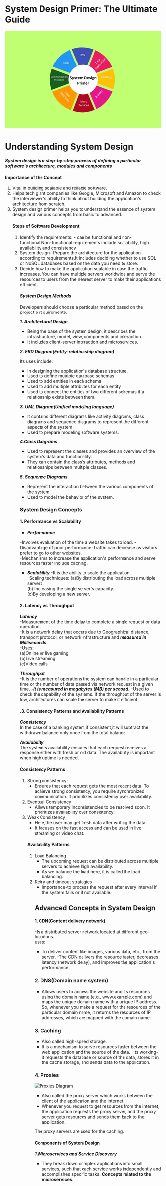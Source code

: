 # **System Design Primer: The Ultimate Guide** 
![System design Primer](./assets/img1.webp "A box model diagram") 
# Understanding System Design  
***System design is a step-by-step process of defining a particular software's architecture, modules and components***  
#### Importance of the Concept 
<ol>
<li>Vital in building scalable and reliable software.
<li>Helps tech giant companies like Google, Microsoft and Amazon to  check the interviewer's ability to think about building the application's architecture from scratch. 
<li>System design primer helps you to understand the essence of system design and various concepts from basic to advanced.  

#### Steps of Software Development  
<ol>
<li>Identify the requirements:  
- can be functional and non-functional.Non-functional requirements include scalability, high availability and consistency 
<li>System design- Prepare the architecture for the application according to requirements.It includes deciding whether  to use SQL or NoSQL databases based on the data you need to store.
<li>Decide how to make the application scalable in case the traffic increases. You can have multiple servers worldwide and serve the resources to users from the nearest server to make their applications efficient.

#### ***System Design Methods*** 
Developers should choose a particular method based on the project's requirements. 


***1. Architectural Design*** 

- Being the base of the system design, it describes the infrastructure, model, view, components and interaction.  
 - It includes client-server interaction and microservices.
 
 ***2. ERD Diagram(Entity-relationship diagram)***  

 Its uses include:  
 - In designing the application's database structure.
 - Used to define multiple database schemas 
 - Used to add entities in each schema 
 - Used to add multiple attributes for each entity
 - Used to connect the entities of two different schemas if a relationship exists between them. 

 ***3. UML Diagram(Unified modeling language)***  
 - It contains different diagrams like activity diagrams, class diagrams and sequence diagrams to represent the different aspects of the system.
 - Used to prepare modeling software systems.  

 ***4.Class Diagrams***
-  Used to represent the classes and  provides an overview of the system's data and functionality.
- They can contain the class's attributes, methods and relationships between multiple classes.

***5. Sequence Diagrams***
- Represent the interaction between the various components of the system. 
- Used to model the behavior of the system.
### System Design Concepts
#### 1. Performance vs Scalability  
- ***Performance***

-Involves evaluation of the time a website takes to load. 
-Disadvantage of poor performance-Traffic can decrease as visitors prefer to go to other websites.  
-Mechanisms to increase the application's performance and serve resources faster  include caching. 

- ***Scalability***
-It is the ability to scale the application.  
-Scaling techniques: 
(a)By distributing the load across multiple servers  
(b) Increasing the single server's capacity.  
(c)By developing a new server.

#### 2. Latency vs Throughput
***Latency***  
-Measurement of the time delay to complete a single request or data operation.  
-It is a network delay that occurs due to Geographical distance, transport protocol, or network infrastructure and ***measured  in Milliseconds.***  
-Uses:  
(a)Online or live gaming  
(b)Live streaming  
(c)Video calls  

***Throughput***  
-It is the number of operations the system can handle in a particular time or the number of data passed via network request in a given time. 
-***It is measured in megabytes (MB) per second.***
-Used to check the capability of the systems. If the throughput of the server is low, architectures can scale the server to make it efficient.

#### .3. Consistency Patterns and Availability Patterns
***Consistency***  
In the case of a banking system,if consistent,it will subtract the withdrawn balance only once from the total balance.

***Availability***  
 The system's availability ensures that each request receives a response either with fresh or old data. The availability is important when high uptime is needed.
#### Consistency Patterns
<ol>
<li>Strong consistency:  

- Ensures that each request gets the most recent data.
 To achieve strong consistency, you require synchronized communication. It prioritizes consistency over availability.  
 <li>Eventual Consistency  
 
 - Allows temporary inconsistencies to be resolved soon. It prioritizes availability over consistency.
 <li> Weak Consistency
 
 - Here,the user may get fresh data after writing the data.
 - It focuses on the fast access and can be used in live streaming or video chat.
 #### Availability Patterns
 <ol>
 <li>Load Balancing  
 
 - The upcoming request can be distributed across multiple servers to achieve high availability.
 - As we balance the load here, it is called the load balancing.
 <li>Retry and timeout strategies

 - Importance-to process the request after every interval if the system fails or if not available.
 ## Advanced Concepts in System Design
#### 1. CDN(Content delivery network)
-Is a distributed server network located at different geo-locations.  
uses:
- To deliver content like images, various data, etc., from the server.
-The CDN delivers the resource faster, decreases latency (network delay), and improves the application's performance.

### 2. DNS(Domain name system)
- Allows users to access the website and its resources using the domain name (e.g., www.example.com) and maps the unique domain name with a unique IP address. So, whenever you make a request for the resources of the particular domain name, it returns the resources of IP addresses, which are mapped with the domain name.

### 3. Caching

- Also called high-speed storage.  
- It is a mechanism to serve resources faster  between the web application and the source of the data.
-Its working- it requests the database or source of the data, stores it in the cache storage, and sends data to the application.

### 4. Proxies  

![Proxies Diagram](./assets/proxies.webp") 
- Also called the proxy server which   works between the client of the application and the internet.
 - Whenever you request to get resources from the internet, the application requests the proxy server, and the proxy server gets resources and sends them back to the application.

The proxy servers are used for the caching.

#### Components of System Design
***1.Microservices and Service Discovery***
- They break down complex applications into small services, such that each service works independently and accomplishes specific tasks.
**Concepts  related to the microservices.**